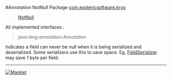 #Annotation NotNull
Package [com.esotericsoftware.kryo](README.md)<br>

> [NotNull](NotNull.md)

All implemented interfaces :
> *java.lang.annotation.Annotation*

Indicates a field can never be null when it is being serialized and deserialized. Some serializers use this to save space. Eg,
 [FieldSerializer](serializers/FieldSerializer.md) may save 1 byte per field.

---

[![Marklet](https://img.shields.io/badge/Generated%20by-Marklet-green.svg)](https://github.com/Faylixe/marklet)